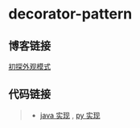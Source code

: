 # decorator-pattern

## 博客链接

[初探外观模式](http://chenzeping.com/design-pattern/2018-08-15-facade/)

## 代码链接

>- [java 实现](./java/FacadeClient.java) , [py 实现](./python/FacadeClient.py)

